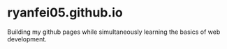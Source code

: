 # ryanfei05.github.io

Building my github pages while simultaneously learning the basics of web development.
